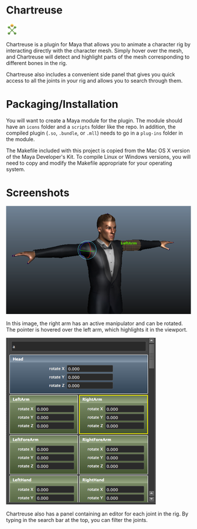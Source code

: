 Chartreuse
==========
![Chartreuse icon](icons/chartreuse_32.png)

Chartreuse is a plugin for Maya that allows you to animate a character rig
by interacting directly with the character mesh. Simply hover over the mesh,
and Chartreuse will detect and highlight parts of the mesh corresponding to
different bones in the rig.

Chartreuse also includes a convenient side panel that gives you quick access
to all the joints in your rig and allows you to search through them.

Packaging/Installation
======================
You will want to create a Maya module for the plugin. The module should have an
`icons` folder and a `scripts` folder like the repo. In addition, the compiled
plugin (`.so`, `.bundle`, or `.mll`) needs to go in a `plug-ins` folder in the
module.

The Makefile included with this project is copied from the Mac OS X version of
the Maya Developer's Kit. To compile Linux or Windows versions, you will need
to copy and modify the Makefile appropriate for your operating system.

Screenshots
===========
![Chartreuse manipulators in the viewport](screenshots/manipulators.png)

In this image, the right arm has an active manipulator and can be rotated. The pointer is hovered over the left arm, which highlights it in the viewport.

![Chartreuse side panel](screenshots/panel.png)

Chartreuse also has a panel containing an editor for each joint in the rig. By typing in the search bar at the top, you can filter the joints.
